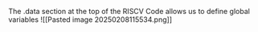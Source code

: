 The .data section at the top of the RISCV Code allows us to define global variables
![[Pasted image 20250208115534.png]]
